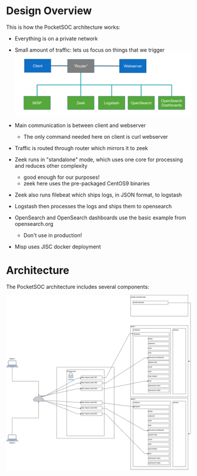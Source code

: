# Design Overview

This is how the PocketSOC architecture works:

- Everything is on a private network
- Small amount of traffic: lets us focus on things that we trigger
![Image description](screenshot.png)


- Main communication is between client and webserver
    - The only command needed here on client is curl webserver

- Traffic is routed through router which mirrors it to zeek
- Zeek runs in "standalone" mode, which uses one core for processing and reduces other complexity
    - good enough for our purposes!
    - zeek here uses the pre-packaged CentOS9 binaries
- Zeek also runs filebeat which ships logs, in JSON format, to logstash

- Logstash then processes the logs and ships them to opensearch

- OpenSearch and OpenSearch dashboards use the basic example from opensearch.org
    - Don't use in production!
- Misp uses JISC docker deployment

# Architecture

The PocketSOC architecture includes several components:

![Image description](architech.png)